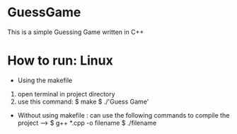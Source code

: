 # GuessGame
This is a simple Guessing Game written in C++

# How to run: Linux
* Using the makefile
1. open terminal in project directory
2. use this command:
    $ make
    $ ./'Guess Game'

* Without using makefile : can use the following commands to compile the project --> 
    $ g++ *.cpp -o filename
    $ ./filename
